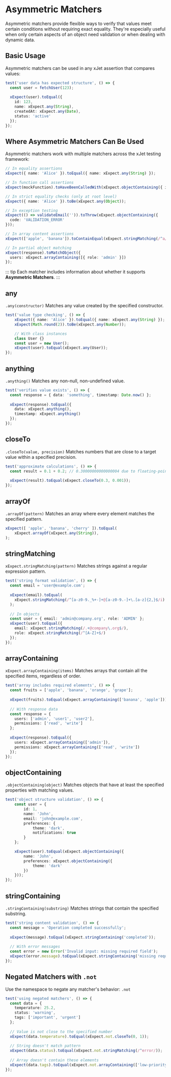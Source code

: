 # Asymmetric Matchers
Asymmetric matchers provide flexible ways to verify that values meet certain conditions without requiring exact equality.
They're especially useful when only certain aspects of an object need validation or when dealing with dynamic data.

## Basic Usage
Asymmetric matchers can be used in any xJet assertion that compares values:

```ts
test('user data has expected structure', () => {
  const user = fetchUser(123);
  
  xExpect(user).toEqual({
    id: 123,
    name: xExpect.any(String),
    createdAt: xExpect.any(Date),
    status: 'active'
  });
});

```

## Where Asymmetric Matchers Can Be Used
Asymmetric matchers work with multiple matchers across the xJet testing framework:

```ts
// In equality assertions
xExpect({ name: 'Alice' }).toEqual({ name: xExpect.any(String) });

// In function call assertions
xExpect(mockFunction).toHaveBeenCalledWith(xExpect.objectContaining({ id: 123 }));

// In strict equality checks (only at root level)
xExpect({ name: 'Alice' }).toBe(xExpect.any(Object));

// In exception testing
xExpect(() => validateEmail('')).toThrow(xExpect.objectContaining({ 
  code: 'VALIDATION_ERROR' 
}));

// In array content assertions
xExpect(['apple', 'banana']).toContainEqual(xExpect.stringMatching(/^a/));

// In partial object matching
xExpect(response).toMatchObject({
  users: xExpect.arrayContaining([{ role: 'admin' }])
});

```

::: tip
Each matcher includes information about whether it supports **Asymmetric Matchers**.
:::


## any

`.any(constructor)`
Matches any value created by the specified constructor.

```ts
test('value type checking', () => {
    xExpect({ name: 'Alice' }).toEqual({ name: xExpect.any(String) });
    xExpect(Math.round(2)).toBe(xExpect.any(Number));

    // With class instances
    class User {}
    const user = new User();
    xExpect(user).toEqual(xExpect.any(User));
});

```

## anything

`.anything()`
Matches any non-null, non-undefined value.

```ts
test('verifies value exists', () => {
  const response = { data: 'something', timestamp: Date.now() };
  
  xExpect(response).toEqual({
    data: xExpect.anything(),
    timestamp: xExpect.anything()
  });
});

```

## closeTo

`.closeTo(value, precision)`
Matches numbers that are close to a target value within a specified precision.

```ts
test('approximate calculations', () => {
  const result = 0.1 + 0.2; // 0.30000000000000004 due to floating-point
  
  xExpect(result).toEqual(xExpect.closeTo(0.3, 0.001));
});

```

## arrayOf

`.arrayOf(pattern)`
Matches an array where every element matches the specified pattern.

```ts
xExpect([ 'apple', 'banana', 'cherry' ]).toEqual(
    xExpect.arrayOf(xExpect.any(String)),
);
```

## stringMatching

`xExpect.stringMatching(pattern)`
Matches strings against a regular expression pattern.

```ts
test('string format validation', () => {
  const email = 'user@example.com';
  
  xExpect(email).toEqual(
    xExpect.stringMatching(/^[a-z0-9._%+-]+@[a-z0-9.-]+\.[a-z]{2,}$/i)
  );
  
  // In objects
  const user = { email: 'admin@company.org', role: 'ADMIN' };
  xExpect(user).toEqual({
    email: xExpect.stringMatching(/.+@company\.org$/),
    role: xExpect.stringMatching(/^[A-Z]+$/)
  });
});
```

## arrayContaining

`xExpect.arrayContaining(items)`
Matches arrays that contain all the specified items, regardless of order.

```ts
test('array includes required elements', () => {
  const fruits = ['apple', 'banana', 'orange', 'grape'];
  
  xExpect(fruits).toEqual(xExpect.arrayContaining(['banana', 'apple']));
  
  // With response data
  const response = {
    users: ['admin', 'user1', 'user2'],
    permissions: ['read', 'write']
  };
  
  xExpect(response).toEqual({
    users: xExpect.arrayContaining(['admin']),
    permissions: xExpect.arrayContaining(['read', 'write'])
  });
});
```

## objectContaining

`.objectContaining(object)`
Matches objects that have at least the specified properties with matching values.

```ts
test('object structure validation', () => {
    const user = {
        id: 1,
        name: 'John',
        email: 'john@example.com',
        preferences: {
            theme: 'dark',
            notifications: true
        }
    };

    xExpect(user).toEqual(xExpect.objectContaining({
        name: 'John',
        preferences: xExpect.objectContaining({
            theme: 'dark'
        })
    }));
});
```

## stringContaining

`.stringContaining(substring)`
Matches strings that contain the specified substring.

```ts
test('string content validation', () => {
  const message = 'Operation completed successfully';
  
  xExpect(message).toEqual(xExpect.stringContaining('completed'));
  
  // With error messages
  const error = new Error('Invalid input: missing required field');
  xExpect(error.message).toEqual(xExpect.stringContaining('missing required'));
});

```

## Negated Matchers with `.not`
Use the namespace to negate any matcher's behavior: `.not`

```ts
test('using negated matchers', () => {
  const data = {
    temperature: 25.2,
    status: 'warning',
    tags: ['important', 'urgent']
  };
  
  // Value is not close to the specified number
  xExpect(data.temperature).toEqual(xExpect.not.closeTo(0, 1));
  
  // String doesn't match pattern
  xExpect(data.status).toEqual(xExpect.not.stringMatching(/^error/));
  
  // Array doesn't contain these elements
  xExpect(data.tags).toEqual(xExpect.not.arrayContaining(['low-priority']));
});

```
